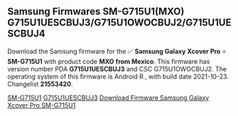 <h2>Samsung Firmwares SM-G715U1(MXO) G715U1UESCBUJ3/G715U1OWOCBUJ2/G715U1UESCBUJ4</h2>
Download the Samsung firmware for the ✅ <strong>Samsung Galaxy Xcover Pro </strong> ⭐ <strong>SM-G715U1</strong> with product code <strong>MXO</strong> <strong> from Mexico</strong>. This firmware has version number PDA <strong>G715U1UESCBUJ3</strong> and CSC G715U1OWOCBUJ2. The operating system of this firmware is Android R , with build date 2021-10-23. Changelist <strong>21553420</strong>.


[SM-G715U1](https://samfirm.shop/samsung/model/SM-G715U1)
[G715U1UESCBUJ3](https://samfirm.shop/samsung/pda/G715U1UESCBUJ3)
[Download Firmware Samsung Galaxy Xcover Pro SM-G715U1](https://samfirm.shop/samsung/firmware/467596)
